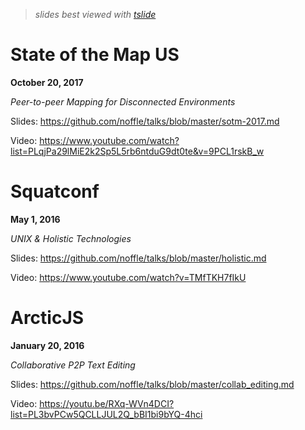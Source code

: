 > *slides best viewed with [tslide](https://github.com/dominictarr/tslide)*

# State of the Map US

**October 20, 2017**

*Peer-to-peer Mapping for Disconnected Environments*

Slides: https://github.com/noffle/talks/blob/master/sotm-2017.md

Video:
https://www.youtube.com/watch?list=PLqjPa29lMiE2k2Sp5L5rb6ntduG9dt0te&v=9PCL1rskB_w

# Squatconf

**May 1, 2016**

*UNIX & Holistic Technologies*

Slides: https://github.com/noffle/talks/blob/master/holistic.md

Video: https://www.youtube.com/watch?v=TMfTKH7fIkU

# ArcticJS

**January 20, 2016**

*Collaborative P2P Text Editing*

Slides: https://github.com/noffle/talks/blob/master/collab_editing.md

Video: https://youtu.be/RXq-WVn4DCI?list=PL3bvPCw5QCLLJUL2Q_bBI1bi9bYQ-4hci
